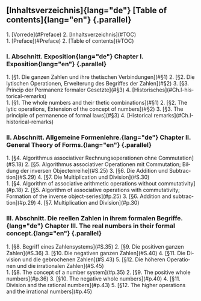 <section id="TOC" epub:type="toc">

<div class="parallel">
  <a lang="de" class="origpage" id="S.XI" title="Seite XI"></a>

  <a lang="en" class="origpage" id="p.XI" title="Page XI"></a>
</div>

## [Inhaltsverzeichnis]{lang="de"} [Table of contents]{lang="en"} {.parallel}

<nav class="parallel toc">
<div lang="de">
1.  [Vorrede](#Preface)
2.  [Inhaltsverzeichnis](#TOC)
</div>
<div lang="en">
1.  [Preface](#Preface)
2.  [Table of contents](#TOC)
</div>
</nav>

### [I. Abschnitt. Exposition](#Ch.I){lang="de"} [Chapter I. Exposition](#Ch.I){lang="en"} {.parallel}

<nav class="parallel toc">
<div lang="de">
1.  [§1. Die ganzen Zahlen und ihre thetischen Verbindungen](#§1)
2.  [§2. Die lytischen Operationen, Erweiterung des Begriffes der Zahlen](#§2)
3.  [§3. Princip der Permanenz formaler Gesetzte](#§3)
4.  [Historisches](#Ch.I-historical-remarks) <!-- TODO -->
</div>
<div lang="en">
1.  [§1. The whole numbers and their thetic combinations](#§1)
2.  [§2. The lytic operations, Extension of the concept of numbers](#§2)
3.  [§3. The principle of permanence of formal laws](#§3)
4.  [Historical remarks](#Ch.I-historical-remarks) <!-- TODO -->
</div>
</nav>

### [II. Abschnitt. Allgemeine Formenlehre.](#Ch.II){lang="de"} [Chapter II. General Theory of Forms.](Ch.II){lang="en"} {.parallel}

<nav class="parallel toc">
<div lang="de">
1.  [§4. Algorithmus associativer Rechnungsoperationen ohne Commutation](#S.18)
2.  [§5. Algorithmus associativer Operationen mit Commutation; Bildung der inversen Objectenreihe](#S.25)
3.  [§6. Die Addition und Subtraction](#S.29)
4.  [§7. Die Multiplication und Division](#S.30)
</div>
<div lang="en">
1.  [§4. Algorithm of associative arithmetic operations without commutativity](#p.18)
2.  [§5. Algorithm of associative operations with commutativity; Formation of the inverse object-series](#p.25)
3.  [§6. Addition and subtraction](#p.29)
4.  [§7. Multiplication and Division](#p.30)
</div>
</nav>

### [III. Abschnitt. Die reellen Zahlen in ihrem formalen Begriffe.](#Ch.III){lang="de"} [Chapter III. The real numbers in their formal concept.](#Ch.III){lang="en"} {.parallel}

<nav class="parallel toc">
<div lang="de">
1.  [§8. Begriff eines Zahlensystems](#S.35)
2.  [§9. Die positiven ganzen Zahlen](#S.36)
3.  [§10. Die negativen ganzen Zahlen](#S.40)
4.  [§11. Die Division und die gebrochenen Zahlen](#S.43)
5.  [§12. Die höheren Operationen und die irrationalen Zahlen](#S.45)
</div>
<div lang="en">
1.  [§8. The concept of a number system](#p.35)
2.  [§9. The positive whole numbers](#p.36)
3.  [§10. The negative whole numbers](#p.40)
4.  [§11. Division and the rational numbers](#p.43)
5.  [§12. The higher operations and the irrational numbers](#p.45)
</div>
</nav>

</section>
